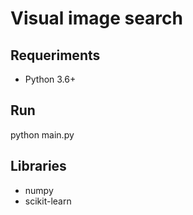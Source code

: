 # Visual image search

## Requeriments

* Python 3.6+

## Run

python main.py

## Libraries

* numpy
* scikit-learn